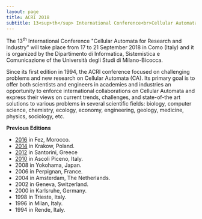 ```yaml
---
layout: page
title: ACRI 2018
subtitle: 13<sup>th</sup> International Conference<br>Cellular Automata for Research and Industry <div class="small-padding-elem"></div> <div class="is-size-4"> 17-21 September 2018 </div>
---
```


The 13<sup>th</sup> International Conference "Cellular Automata for Research and Industry" will take place from 17 to 21 September 2018 in Como (Italy) and it is organized by the Dipartimento di Informatica, Sistemistica e Comunicazione of the Università degli Studi di Milano-Bicocca.

Since its first edition in 1994, the ACRI conference focused on challenging problems and new research on Cellular Automata (CA). Its primary goal is to offer both scientists and engineers in academies and industries an opportunity to enforce international collaborations on Cellular Automata and express  their views on current trends, challenges, and state-of-the art solutions to various problems in several scientific fields: biology, computer science, chemistry, ecology, economy, engineering, geology, medicine, physics, sociology, etc.

**Previous Editions**

- [2016](http://acri2016.complexworld.net) in Fez, Morocco. [<i class="fa fa-book" aria-hidden="true"></i>](http://www.springer.com/us/book/978-3-319-44364-5)
- [2014](http://www.acri2014.agh.edu.pl/doku.php) in Krakow, Poland. [<i class="fa fa-book" aria-hidden="true"></i>](http://www.springer.com/us/book/9783319115191)
- [2012](http://acri2012.duth.gr) in Santorini, Greece [<i class="fa fa-book" aria-hidden="true"></i>](http://www.springer.com/us/book/9783642333491)
- [2010](http://www.acri2010.disco.unimib.it) in Ascoli Piceno, Italy. [<i class="fa fa-book" aria-hidden="true"></i>]()
- 2008 in Yokohama, Japan. [<i class="fa fa-book" aria-hidden="true"></i>](http://www.springer.com/us/book/9783642159787)
- 2006 in Perpignan, France. [<i class="fa fa-book" aria-hidden="true"></i>](http://www.springer.com/us/book/9783540409298)
- 2004 in Amsterdam, The Netherlands. [<i class="fa fa-book" aria-hidden="true"></i>](http://www.springer.com/us/book/9783540235965)
- 2002 in Geneva, Switzerland. [<i class="fa fa-book" aria-hidden="true"></i>](http://www.springer.com/us/book/9783540443049)
- 2000 in Karlsruhe, Germany. [<i class="fa fa-book" aria-hidden="true"></i>](http://www.springer.com/in/book/9781852333881)
- 1998 in Trieste, Italy. [<i class="fa fa-book" aria-hidden="true"></i>](http://www.springer.com/in/book/9781852330484)
- 1996 in Milan, Italy. [<i class="fa fa-book" aria-hidden="true"></i>](http://www.springer.com/us/book/9783540760917)
- 1994 in Rende, Italy.

